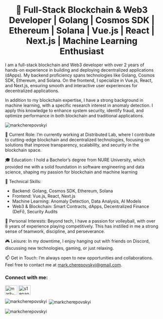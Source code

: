 <h1 align="center">🚀 Full-Stack Blockchain & Web3 Developer | Golang | Cosmos SDK | Ethereum | Solana | Vue.js | React | Next.js | Machine Learning Enthusiast</h1>
I am a full-stack blockchain and Web3 developer with over 2 years of hands-on experience in building and deploying decentralized applications (dApps). My backend proficiency spans technologies like Golang, Cosmos SDK, Ethereum, and Solana. On the frontend, I specialize in Vue.js, React, and Next.js, ensuring smooth and interactive user experiences for decentralized applications.

In addition to my blockchain expertise, I have a strong background in machine learning, with a specific research interest in anomaly detection. I apply this knowledge to enhance system security, identify fraud, and optimize performance in both blockchain and traditional applications.

<p align="left"> <img src="https://komarev.com/ghpvc/?username=markcherepovskyi&label=Profile%20views&color=0e75b6&style=flat" alt="markcherepovskyi" /> </p>

🔭 Current Role: I’m currently working at Distributed Lab, where I contribute to cutting-edge blockchain and decentralized technologies, focusing on solutions that improve transparency, scalability, and security in the blockchain space.

🎓 Education: I hold a Bachelor’s degree from NURE University, which provided me with a solid foundation in software engineering and data science, shaping my passion for blockchain and machine learning

🌟 Technical Skills:

- Backend: Golang, Cosmos SDK, Ethereum, Solana
- Frontend: Vue.js, React, Next.js
- Machine Learning: Anomaly Detection, Data Analysis, AI Models
- Web3 & Blockchain: Smart Contracts, dApps, Decentralized Finance (DeFi), Security Audits

🏐 Personal Interests: Beyond tech, I have a passion for volleyball, with over 8 years of experience playing competitively. This has instilled in me a strong sense of teamwork, discipline, and perseverance.

🎮 Leisure: In my downtime, I enjoy hanging out with friends on Discord, discussing new technologies, gaming, or just relaxing.

📫 Get in Touch: I’m always open to new opportunities and collaborations. Feel free to contact me at mark.cherepovskyi@gmail.com.



<h3 align="left">Connect with me:</h3>
<p align="left">
<a href="https://linkedin.com/in/mark-cherepovskyi" target="blank"><img align="center" src="https://raw.githubusercontent.com/rahuldkjain/github-profile-readme-generator/master/src/images/icons/Social/linked-in-alt.svg" alt="mark-cherepovskyi" height="30" width="40" /></a>
<a href="https://discord.gg/s1epanbandera" target="blank"><img align="center" src="https://raw.githubusercontent.com/rahuldkjain/github-profile-readme-generator/master/src/images/icons/Social/discord.svg" alt="s1epanbandera" height="30" width="40" /></a>
</p>

<p><img align="left" src="https://github-readme-stats.vercel.app/api/top-langs?username=markcherepovskyi&show_icons=true&locale=en&layout=compact" alt="markcherepovskyi" /></p>

<p>&nbsp;<img align="center" src="https://github-readme-stats.vercel.app/api?username=markcherepovskyi&show_icons=true&locale=en" alt="markcherepovskyi" /></p>

<p><img align="center" src="https://github-readme-streak-stats.herokuapp.com/?user=markcherepovskyi&" alt="markcherepovskyi" /></p>

